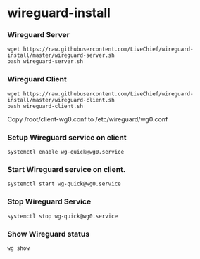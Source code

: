# wireguard-install

### Wireguard Server
```
wget https://raw.githubusercontent.com/LiveChief/wireguard-install/master/wireguard-server.sh
bash wireguard-server.sh
```

### Wireguard Client
```
wget https://raw.githubusercontent.com/LiveChief/wireguard-install/master/wireguard-client.sh
bash wireguard-client.sh
```

Copy /root/client-wg0.conf to /etc/wireguard/wg0.conf

### Setup Wireguard service on client
```
systemctl enable wg-quick@wg0.service
```
### Start Wireguard service on client.
```
systemctl start wg-quick@wg0.service
```
### Stop Wireguard Service
```
systemctl stop wg-quick@wg0.service
```
### Show Wireguard status
```
wg show
```

